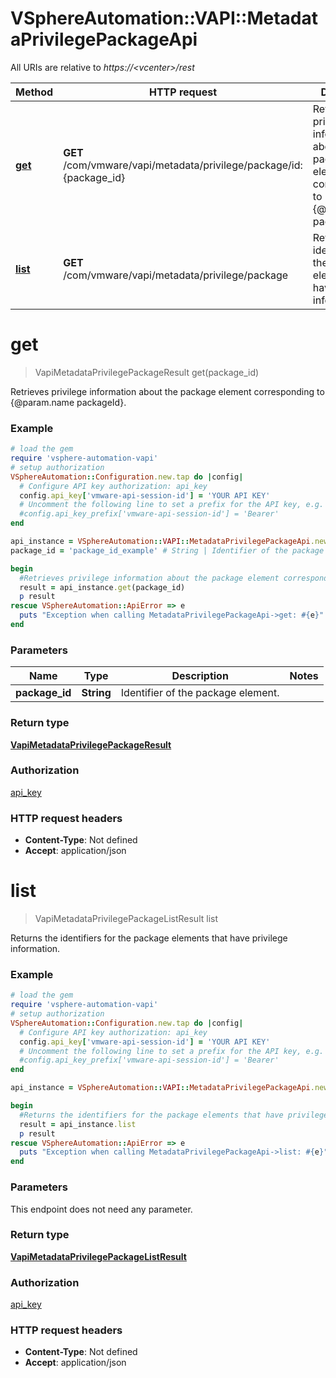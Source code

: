 # VSphereAutomation::VAPI::MetadataPrivilegePackageApi

All URIs are relative to *https://&lt;vcenter&gt;/rest*

Method | HTTP request | Description
------------- | ------------- | -------------
[**get**](MetadataPrivilegePackageApi.md#get) | **GET** /com/vmware/vapi/metadata/privilege/package/id:{package_id} | Retrieves privilege information about the package element corresponding to {@param.name packageId}.
[**list**](MetadataPrivilegePackageApi.md#list) | **GET** /com/vmware/vapi/metadata/privilege/package | Returns the identifiers for the package elements that have privilege information.


# **get**
> VapiMetadataPrivilegePackageResult get(package_id)

Retrieves privilege information about the package element corresponding to {@param.name packageId}.

### Example
```ruby
# load the gem
require 'vsphere-automation-vapi'
# setup authorization
VSphereAutomation::Configuration.new.tap do |config|
  # Configure API key authorization: api_key
  config.api_key['vmware-api-session-id'] = 'YOUR API KEY'
  # Uncomment the following line to set a prefix for the API key, e.g. 'Bearer' (defaults to nil)
  #config.api_key_prefix['vmware-api-session-id'] = 'Bearer'
end

api_instance = VSphereAutomation::VAPI::MetadataPrivilegePackageApi.new
package_id = 'package_id_example' # String | Identifier of the package element.

begin
  #Retrieves privilege information about the package element corresponding to {@param.name packageId}.
  result = api_instance.get(package_id)
  p result
rescue VSphereAutomation::ApiError => e
  puts "Exception when calling MetadataPrivilegePackageApi->get: #{e}"
end
```

### Parameters

Name | Type | Description  | Notes
------------- | ------------- | ------------- | -------------
 **package_id** | **String**| Identifier of the package element. | 

### Return type

[**VapiMetadataPrivilegePackageResult**](VapiMetadataPrivilegePackageResult.md)

### Authorization

[api_key](../README.md#api_key)

### HTTP request headers

 - **Content-Type**: Not defined
 - **Accept**: application/json



# **list**
> VapiMetadataPrivilegePackageListResult list

Returns the identifiers for the package elements that have privilege information.

### Example
```ruby
# load the gem
require 'vsphere-automation-vapi'
# setup authorization
VSphereAutomation::Configuration.new.tap do |config|
  # Configure API key authorization: api_key
  config.api_key['vmware-api-session-id'] = 'YOUR API KEY'
  # Uncomment the following line to set a prefix for the API key, e.g. 'Bearer' (defaults to nil)
  #config.api_key_prefix['vmware-api-session-id'] = 'Bearer'
end

api_instance = VSphereAutomation::VAPI::MetadataPrivilegePackageApi.new

begin
  #Returns the identifiers for the package elements that have privilege information.
  result = api_instance.list
  p result
rescue VSphereAutomation::ApiError => e
  puts "Exception when calling MetadataPrivilegePackageApi->list: #{e}"
end
```

### Parameters
This endpoint does not need any parameter.

### Return type

[**VapiMetadataPrivilegePackageListResult**](VapiMetadataPrivilegePackageListResult.md)

### Authorization

[api_key](../README.md#api_key)

### HTTP request headers

 - **Content-Type**: Not defined
 - **Accept**: application/json



